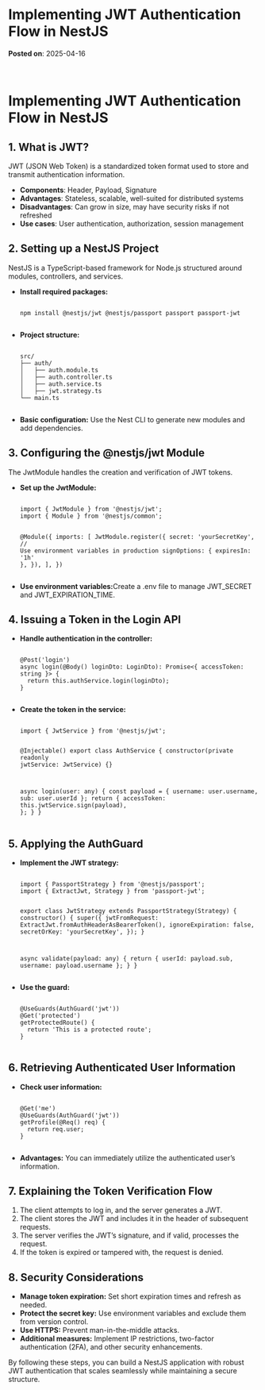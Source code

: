 # Implementing JWT Authentication Flow in NestJS
**Posted on**: 2025-04-16

<p>&nbsp;</p>
<p></p>
<h1>Implementing JWT Authentication Flow in NestJS</h1>
<h2>1. What is JWT?</h2>
<p>JWT (JSON Web Token) is a standardized token format used to store and transmit authentication information.</p>
<ul>
<li><b>Components</b>: Header, Payload, Signature</li>
<li><b>Advantages</b>: Stateless, scalable, well-suited for distributed systems</li>
<li><b>Disadvantages</b>: Can grow in size, may have security risks if not refreshed</li>
<li><b>Use cases</b>: User authentication, authorization, session management</li>
</ul>
<h2>2. Setting up a NestJS Project</h2>
<p>NestJS is a TypeScript-based framework for Node.js structured around modules, controllers, and services.</p>
<ul>
<li><b>Install required packages:</b>
<pre class="coffeescript"><code>
npm install @nestjs/jwt @nestjs/passport passport passport-jwt
                </code></pre>
</li>
<li><b>Project structure:</b>
<pre class="stylus"><code>
src/
├── auth/
│   ├── auth.module.ts
│   ├── auth.controller.ts
│   ├── auth.service.ts
│   ├── jwt.strategy.ts
└── main.ts
                </code></pre>
</li>
<li><b>Basic configuration:</b> Use the Nest CLI to generate new modules and add dependencies.</li>
</ul>
<h2>3. Configuring the @nestjs/jwt Module</h2>
<p>The JwtModule handles the creation and verification of JWT tokens.</p>
<ul>
<li><b>Set up the JwtModule:</b>
<pre class="typescript"><code>
import { JwtModule } from '@nestjs/jwt';
import { Module } from '@nestjs/common';

@Module({
  imports: [
    JwtModule.register({
      secret: 'yourSecretKey', // Use environment variables in production
      signOptions: { expiresIn: '1h' },
    }),
  ],
})
                </code></pre>
</li>
<li><b>Use environment variables:</b>Create a .env file to manage JWT_SECRET and JWT_EXPIRATION_TIME.</li>
</ul>
<h2>4. Issuing a Token in the Login API</h2>
<ul>
<li><b>Handle authentication in the controller:</b>
<pre class="less"><code>
@Post('login')
async login(@Body() loginDto: LoginDto): Promise&lt;{ accessToken: string }&gt; {
  return this.authService.login(loginDto);
}
                </code></pre>
</li>
<li><b>Create the token in the service:</b>
<pre class="typescript"><code>
import { JwtService } from '@nestjs/jwt';

@Injectable()
export class AuthService {
  constructor(private readonly jwtService: JwtService) {}

  async login(user: any) {
    const payload = { username: user.username, sub: user.userId };
    return {
      accessToken: this.jwtService.sign(payload),
    };
  }
}
                </code></pre>
</li>
</ul>
<h2>5. Applying the AuthGuard</h2>
<ul>
<li><b>Implement the JWT strategy:</b>
<pre class="scala"><code>
import { PassportStrategy } from '@nestjs/passport';
import { ExtractJwt, Strategy } from 'passport-jwt';

export class JwtStrategy extends PassportStrategy(Strategy) {
  constructor() {
    super({
      jwtFromRequest: ExtractJwt.fromAuthHeaderAsBearerToken(),
      ignoreExpiration: false,
      secretOrKey: 'yourSecretKey',
    });
  }

  async validate(payload: any) {
    return { userId: payload.sub, username: payload.username };
  }
}
                </code></pre>
</li>
<li><b>Use the guard:</b>
<pre class="kotlin"><code>
@UseGuards(AuthGuard('jwt'))
@Get('protected')
getProtectedRoute() {
  return 'This is a protected route';
}
                </code></pre>
</li>
</ul>
<h2>6. Retrieving Authenticated User Information</h2>
<ul>
<li><b>Check user information:</b>
<pre class="less"><code>
@Get('me')
@UseGuards(AuthGuard('jwt'))
getProfile(@Req() req) {
  return req.user;
}
                </code></pre>
</li>
<li><b>Advantages:</b> You can immediately utilize the authenticated user&rsquo;s information.</li>
</ul>
<h2>7. Explaining the Token Verification Flow</h2>
<ol>
<li>The client attempts to log in, and the server generates a JWT.</li>
<li>The client stores the JWT and includes it in the header of subsequent requests.</li>
<li>The server verifies the JWT&rsquo;s signature, and if valid, processes the request.</li>
<li>If the token is expired or tampered with, the request is denied.</li>
</ol>
<h2>8. Security Considerations</h2>
<ul>
<li><b>Manage token expiration:</b> Set short expiration times and refresh as needed.</li>
<li><b>Protect the secret key:</b> Use environment variables and exclude them from version control.</li>
<li><b>Use HTTPS:</b> Prevent man-in-the-middle attacks.</li>
<li><b>Additional measures:</b> Implement IP restrictions, two-factor authentication (2FA), and other security enhancements.</li>
</ul>
<p>By following these steps, you can build a NestJS application with robust JWT authentication that scales seamlessly while maintaining a secure structure.</p>